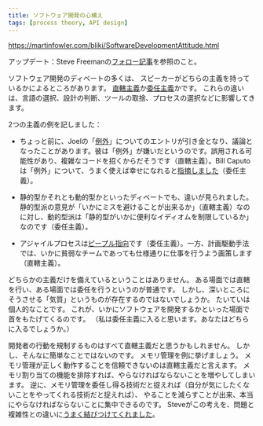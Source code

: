 ```yaml
---
title: ソフトウェア開発の心構え
tags: [process theory, API design]
---
```


https://martinfowler.com/bliki/SoftwareDevelopmentAttitude.html

アップデート：Steve Freemanの[フォロー記事](http://stevef.truemesh.com/archives/000206.html)を参照のこと。

ソフトウェア開発のディベートの多くは、
スピーカーがどちらの主義を持っているかによるところがあります。
[直轄主義](/DirectingAttitude)か[委任主義](/EnablingAttitude)かです。
これらの違いは、言語の選択、設計の判断、ツールの取捨、プロセスの選択などに影響してきます。

2つの主義の例を記しました：

* ちょっと前に、Joelの「[例外](http://www.joelonsoftware.com/items/2003/10/13.html)」についてのエントリが引き金となり、議論となったことがあります。彼は「例外」が嫌いだというのです。誤用される可能性があり、複雑なコードを招くからだそうです（直轄主義）。Bill Caputoは「例外」について、うまく使えば幸せになれると[指摘しました](http://www.williamcaputo.com/archives/000029.html)（委任主義）。

* 静的型かそれとも動的型かといったディベートでも、違いが見られました。静的型派の意見が「いかにミスを避けることが出来るか」（直轄主義）なのに対し、動的型派は「静的型がいかに便利なイディオムを制限しているか」なのです（委任主義）。

* アジャイルプロセスは[ピープル指向](/PeopleOriented)です（委任主義）。一方、計画駆動手法では、いかに貧弱なチームであっても仕様通りに仕事を行うよう画策します（直轄主義）。

どちらかの主義だけを備えているということはありません。
ある場面では直轄を行い、ある場面では委任を行うというのが普通です。
しかし、深いところにそうさせる「気質」というものが存在するのではないでしょうか。
たいていは個人的なことです。
これが、いかにソフトウェアを開発するかといった場面で首をもたげてくるのです。
（私は委任主義に入ると思います。あなたはどちらに入るでしょうか。）


開発者の行動を規制するものはすべて直轄主義だと思うかもしれません。
しかし、そんなに簡単なことではないのです。
メモリ管理を例に挙げましょう。
メモリ管理が正しく動作することを信頼できないのは直轄主義だと言えます。
メモリ割り当ての機能を排除すれば、やらなければならないことを増やしてしまいます。
逆に、メモリ管理を委任し得る技術だと捉えれば（自分が気にしたくないことをやってくれる技術だと捉えれば）、
やることを減らすことが出来、本当にやらなければならないことに集中できるのです。
Steveがこの考えを、問題と複雑性との違いに[うまく結びつけてくれました](http://stevef.truemesh.com/archives/000206.html)。
